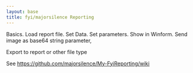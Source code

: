 ```yaml
---
layout: base
title: fyi/majorsilence Reporting
---
```


Basics.  Load report file.  Set Data.  Set parameters.  Show in Winform.  Send image as base64 string parameter,

Export to report or other file type

See https://github.com/majorsilence/My-FyiReporting/wiki